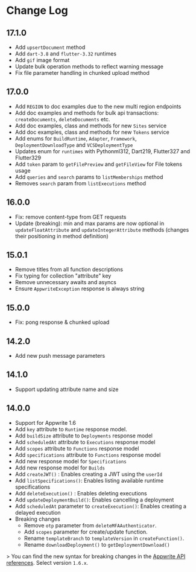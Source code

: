 # Change Log

## 17.1.0

* Add `upsertDocument` method
* Add `dart-3.8` and `flutter-3.32` runtimes
* Add `gif` image format
* Update bulk operation methods to reflect warning message
* Fix file parameter handling in chunked upload method

## 17.0.0

* Add `REGION` to doc examples due to the new multi region endpoints
* Add doc examples and methods for bulk api transactions: `createDocuments`, `deleteDocuments` etc.
* Add doc examples, class and methods for new `Sites` service
* Add doc examples, class and methods for new `Tokens` service
* Add enums for `BuildRuntime`, `Adapter`, `Framework`, `DeploymentDownloadType` and `VCSDeploymentType`
* Updates enum for `runtimes` with Pythonml312, Dart219, Flutter327 and Flutter329
* Add `token` param to `getFilePreview` and `getFileView` for File tokens usage
* Add `queries` and `search` params to `listMemberships` method
* Removes `search` param from `listExecutions` method

## 16.0.0

* Fix: remove content-type from GET requests
* Update (breaking): min and max params are now optional in `updateFloatAttribute` and `updateIntegerAttribute` methods (changes their positioning in method definition)

## 15.0.1

* Remove titles from all function descriptions
* Fix typing for collection &quot;attribute&quot; key
* Remove unnecessary awaits and asyncs
* Ensure `AppwriteException` response is always string

## 15.0.0

* Fix: pong response &amp; chunked upload

## 14.2.0

* Add new push message parameters

## 14.1.0

* Support updating attribute name and size

## 14.0.0

* Support for Appwrite 1.6
* Add `key` attribute to `Runtime` response model.
* Add `buildSize` attribute to `Deployments` response model
* Add `scheduledAt` attribute to `Executions` response model
* Add `scopes` attribute to `Functions` response model
* Add `specifications` attribute to `Functions` response model
* Add new response model for `Specifications`
* Add new response model for `Builds`
* Add `createJWT()` : Enables creating a JWT using the `userId`
* Add `listSpecifications()`: Enables listing available runtime specifications
* Add `deleteExecution()` : Enables deleting executions
* Add `updateDeploymentBuild()`: Enables cancelling a deployment
* Add `scheduledAt` parameter to `createExecution()`: Enables creating a delayed execution
* Breaking changes
    * Remove `otp` parameter from `deleteMFAAuthenticator`.
    * Add `scopes` parameter for create/update function.
    * Rename `templateBranch` to `templateVersion`  in `createFunction()`.
    * Rename `downloadDeployment()` to `getDeploymentDownload()`

&gt; You can find the new syntax for breaking changes in the [Appwrite API references](https://appwrite.io/docs/references). Select version `1.6.x`.